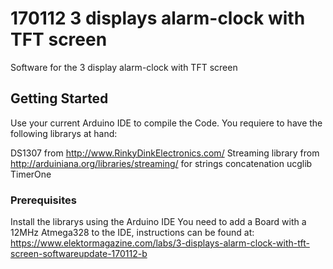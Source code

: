 # 170112 3 displays alarm-clock with TFT screen

Software for the 3 display alarm-clock with TFT screen

## Getting Started

Use your current Arduino IDE to compile the Code. 
You requiere to have the following librarys at hand:

DS1307  from http://www.RinkyDinkElectronics.com/
Streaming library from http://arduiniana.org/libraries/streaming/ for strings concatenation
ucglib 
TimerOne 

### Prerequisites

Install the librarys using the Arduino IDE
You need to add a Board with a 12MHz Atmega328 to the IDE, instructions can be found at:
 https://www.elektormagazine.com/labs/3-displays-alarm-clock-with-tft-screen-softwareupdate-170112-b


